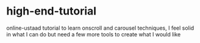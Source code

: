 # high-end-tutorial
online-ustaad tutorial to learn onscroll and carousel techniques, I feel solid in what I can do but need a few more tools to create what I would like
